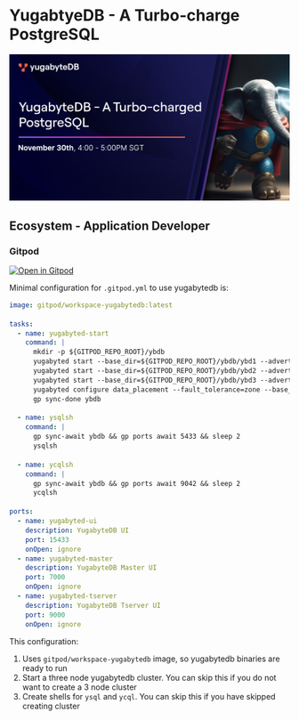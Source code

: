 # YugabtyeDB - A Turbo-charge PostgreSQL
![banner](docs/yugabytedb-a-turbocharged-pg-banner.png)

## Ecosystem - Application Developer

### Gitpod

[![Open in Gitpod][logo-gitpod]][gp-main]

Minimal configuration for `.gitpod.yml` to use yugabytedb is:

```yaml
image: gitpod/workspace-yugabytedb:latest

tasks:
  - name: yugabyted-start
    command: |
      mkdir -p ${GITPOD_REPO_ROOT}/ybdb
      yugabyted start --base_dir=${GITPOD_REPO_ROOT}/ybdb/ybd1 --advertise_address=$HOST_LB --tserver_flags=ysql_num_shards_per_tserver=2,yb_num_shards_per_tserver=2 --cloud_location=ybcloud.pandora.az1 --fault_tolerance=zone
      yugabyted start --base_dir=${GITPOD_REPO_ROOT}/ybdb/ybd2 --advertise_address=$HOST_LB2 --join=$HOST_LB --tserver_flags=ysql_num_shards_per_tserver=2,yb_num_shards_per_tserver=2 --cloud_location=ybcloud.pandora.az2 --fault_tolerance=zone
      yugabyted start --base_dir=${GITPOD_REPO_ROOT}/ybdb/ybd3 --advertise_address=$HOST_LB3 --join=$HOST_LB --tserver_flags=ysql_num_shards_per_tserver=2,yb_num_shards_per_tserver=2 --cloud_location=ybcloud.pandora.az3 --fault_tolerance=zone
      yugabyted configure data_placement --fault_tolerance=zone --base_dir=${GITPOD_REPO_ROOT}/ybdb/ybd1
      gp sync-done ybdb

  - name: ysqlsh
    command: |
      gp sync-await ybdb && gp ports await 5433 && sleep 2
      ysqlsh
  
  - name: ycqlsh
    command: |
      gp sync-await ybdb && gp ports await 9042 && sleep 2
      ycqlsh

ports:
  - name: yugabyted-ui
    description: YugabyteDB UI
    port: 15433
    onOpen: ignore
  - name: yugabyted-master
    description: YugabyteDB Master UI
    port: 7000
    onOpen: ignore
  - name: yugabyted-tserver
    description: YugabyteDB Tserver UI
    port: 9000
    onOpen: ignore
```

This configuration:
1. Uses `gitpod/workspace-yugabytedb` image, so yugabytedb binaries are ready to run
1. Start a three node yugabytedb cluster. You can skip this if you do not want to create a 3 node cluster
1. Create shells for `ysql` and `ycql`. You can skip this if you have skipped creating cluster



[logo-gitpod]: https://gitpod.io/button/open-in-gitpod.svg
[gp-main]: https://gitpod.io/#https://github.com/yogendra/yb-apj-webinar-tcpg

